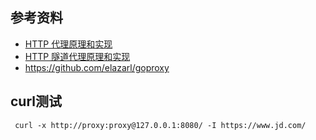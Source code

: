 ## 参考资料
* [HTTP 代理原理和实现](http://cizixs.com/2017/03/21/http-proxy-and-golang-implementation/)
* [HTTP 隧道代理原理和实现](https://cizixs.com/2017/03/22/http-tunnel-proxy-and-golang-implementation/)
* https://github.com/elazarl/goproxy



## curl测试
```
 curl -x http://proxy:proxy@127.0.0.1:8080/ -I https://www.jd.com/
```